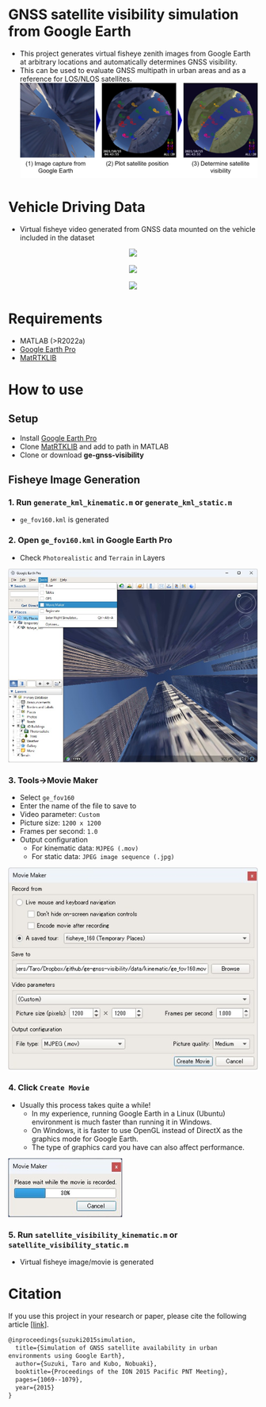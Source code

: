 # GNSS satellite visibility simulation from Google Earth
- This project generates virtual fisheye zenith images from Google Earth at arbitrary locations and automatically determines GNSS visibility. 
- This can be used to evaluate GNSS multipath in urban areas and as a reference for LOS/NLOS satellites.
![](https://github.com/taroz/Misc/blob/master/data/ge-gnss-visibility/static.png?raw=true)

# Vehicle Driving Data
- Virtual fisheye video generated from GNSS data mounted on the vehicle included in the dataset

<p align="center">
  <img width="460" src="https://github.com/taroz/Misc/blob/master/data/ge-gnss-visibility/fisheye.gif?raw=true">
</p>
<p align="center">
  <img width="460" src="https://github.com/taroz/Misc/blob/master/data/ge-gnss-visibility/fisheye_satellite.gif?raw=true">
</p>
<p align="center">
  <img width="460" src="https://github.com/taroz/Misc/blob/master/data/ge-gnss-visibility/fisheye_satellite_nlos.gif?raw=true">
</p>

# Requirements
- MATLAB (>R2022a)
- [Google Earth Pro](https://www.google.com/earth/about/versions/#earth-pro)
- [MatRTKLIB](https://github.com/taroz/MatRTKLIB)

# How to use
## Setup
- Install [Google Earth Pro](https://www.google.com/earth/about/versions/#earth-pro)
- Clone [MatRTKLIB](https://github.com/taroz/MatRTKLIB) and add to path in MATLAB
- Clone or download **ge-gnss-visibility**

## Fisheye Image Generation
### 1. Run `generate_kml_kinematic.m` or `generate_kml_static.m`
- `ge_fov160.kml` is generated

### 2. Open `ge_fov160.kml` in Google Earth Pro
- Check `Photorealistic` and `Terrain` in Layers

![](https://github.com/taroz/Misc/blob/master/data/ge-gnss-visibility/cap1.jpg?raw=true)

### 3. Tools->Movie Maker
- Select `ge_fov160`
- Enter the name of the file to save to
- Video parameter: `Custom`
- Picture size: `1200 x 1200`
- Frames per second: `1.0`
- Output configuration
  - For kinematic data: `MJPEG (.mov)`
  - For static data: `JPEG image sequence (.jpg)`

![](https://github.com/taroz/Misc/blob/master/data/ge-gnss-visibility/cap2.jpg?raw=true) 

### 4. Click `Create Movie`
- Usually this process takes quite a while!
  - In my experience, running Google Earth in a Linux (Ubuntu) environment is much faster than running it in Windows.
  - On Windows, it is faster to use OpenGL instead of DirectX as the graphics mode for Google Earth.
  - The type of graphics card you have can also affect performance.

![](https://github.com/taroz/Misc/blob/master/data/ge-gnss-visibility/cap3.jpg?raw=true) 

### 5. Run `satellite_visibility_kinematic.m` or `satellite_visibility_static.m`
- Virtual fisheye image/movie is generated

# Citation
If you use this project in your research or paper, please cite the following article \[[link](https://github.com/taroz/Misc/blob/master/data/ge-gnss-visibility/IONPNT2015.pdf?raw=true)\].
```
@inproceedings{suzuki2015simulation,
  title={Simulation of GNSS satellite availability in urban environments using Google Earth},
  author={Suzuki, Taro and Kubo, Nobuaki},
  booktitle={Proceedings of the ION 2015 Pacific PNT Meeting},
  pages={1069--1079},
  year={2015}
}
```